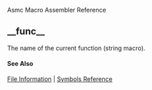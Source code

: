 Asmc Macro Assembler Reference

## \_\_func\_\_

The name of the current function (string macro).

#### See Also

[File Information](file-information.md) | [Symbols Reference](readme.md)
